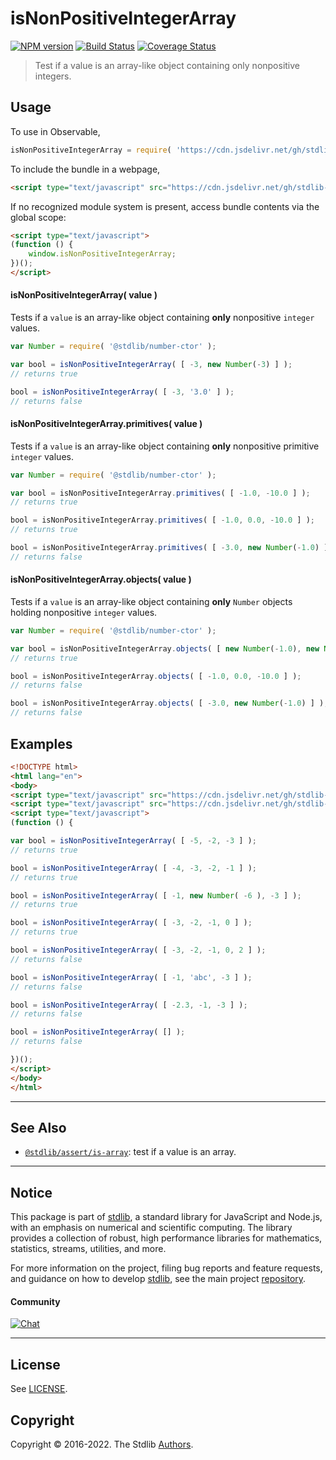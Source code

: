 <!--

@license Apache-2.0

Copyright (c) 2018 The Stdlib Authors.

Licensed under the Apache License, Version 2.0 (the "License");
you may not use this file except in compliance with the License.
You may obtain a copy of the License at

   http://www.apache.org/licenses/LICENSE-2.0

Unless required by applicable law or agreed to in writing, software
distributed under the License is distributed on an "AS IS" BASIS,
WITHOUT WARRANTIES OR CONDITIONS OF ANY KIND, either express or implied.
See the License for the specific language governing permissions and
limitations under the License.

-->

# isNonPositiveIntegerArray

[![NPM version][npm-image]][npm-url] [![Build Status][test-image]][test-url] [![Coverage Status][coverage-image]][coverage-url] <!-- [![dependencies][dependencies-image]][dependencies-url] -->

> Test if a value is an array-like object containing only nonpositive integers.



<section class="usage">

## Usage

To use in Observable,

```javascript
isNonPositiveIntegerArray = require( 'https://cdn.jsdelivr.net/gh/stdlib-js/assert-is-nonpositive-integer-array@umd/bundle.js' )
```

To include the bundle in a webpage,

```html
<script type="text/javascript" src="https://cdn.jsdelivr.net/gh/stdlib-js/assert-is-nonpositive-integer-array@umd/bundle.js"></script>
```

If no recognized module system is present, access bundle contents via the global scope:

```html
<script type="text/javascript">
(function () {
    window.isNonPositiveIntegerArray;
})();
</script>
```

#### isNonPositiveIntegerArray( value )

Tests if a `value` is an array-like object containing **only** nonpositive `integer` values.

<!-- eslint-disable no-new-wrappers -->

```javascript
var Number = require( '@stdlib/number-ctor' );

var bool = isNonPositiveIntegerArray( [ -3, new Number(-3) ] );
// returns true

bool = isNonPositiveIntegerArray( [ -3, '3.0' ] );
// returns false
```

#### isNonPositiveIntegerArray.primitives( value )

Tests if a `value` is an array-like object containing **only** nonpositive primitive `integer` values.

<!-- eslint-disable no-new-wrappers -->

```javascript
var Number = require( '@stdlib/number-ctor' );

var bool = isNonPositiveIntegerArray.primitives( [ -1.0, -10.0 ] );
// returns true

bool = isNonPositiveIntegerArray.primitives( [ -1.0, 0.0, -10.0 ] );
// returns true

bool = isNonPositiveIntegerArray.primitives( [ -3.0, new Number(-1.0) ] );
// returns false
```

#### isNonPositiveIntegerArray.objects( value )

Tests if a `value` is an array-like object containing **only** `Number` objects holding nonpositive `integer` values.

<!-- eslint-disable no-new-wrappers, max-len -->

```javascript
var Number = require( '@stdlib/number-ctor' );

var bool = isNonPositiveIntegerArray.objects( [ new Number(-1.0), new Number(-10.0) ] );
// returns true

bool = isNonPositiveIntegerArray.objects( [ -1.0, 0.0, -10.0 ] );
// returns false

bool = isNonPositiveIntegerArray.objects( [ -3.0, new Number(-1.0) ] );
// returns false
```

</section>

<!-- /.usage -->

<section class="examples">

## Examples

<!-- eslint-disable no-new-wrappers -->

<!-- eslint no-undef: "error" -->

```html
<!DOCTYPE html>
<html lang="en">
<body>
<script type="text/javascript" src="https://cdn.jsdelivr.net/gh/stdlib-js/number-ctor@umd/bundle.js"></script>
<script type="text/javascript" src="https://cdn.jsdelivr.net/gh/stdlib-js/assert-is-nonpositive-integer-array@umd/bundle.js"></script>
<script type="text/javascript">
(function () {

var bool = isNonPositiveIntegerArray( [ -5, -2, -3 ] );
// returns true

bool = isNonPositiveIntegerArray( [ -4, -3, -2, -1 ] );
// returns true

bool = isNonPositiveIntegerArray( [ -1, new Number( -6 ), -3 ] );
// returns true

bool = isNonPositiveIntegerArray( [ -3, -2, -1, 0 ] );
// returns true

bool = isNonPositiveIntegerArray( [ -3, -2, -1, 0, 2 ] );
// returns false

bool = isNonPositiveIntegerArray( [ -1, 'abc', -3 ] );
// returns false

bool = isNonPositiveIntegerArray( [ -2.3, -1, -3 ] );
// returns false

bool = isNonPositiveIntegerArray( [] );
// returns false

})();
</script>
</body>
</html>
```

</section>

<!-- /.examples -->

<!-- Section for related `stdlib` packages. Do not manually edit this section, as it is automatically populated. -->

<section class="related">

* * *

## See Also

-   <span class="package-name">[`@stdlib/assert/is-array`][@stdlib/assert/is-array]</span><span class="delimiter">: </span><span class="description">test if a value is an array.</span>

</section>

<!-- /.related -->

<!-- Section for all links. Make sure to keep an empty line after the `section` element and another before the `/section` close. -->


<section class="main-repo" >

* * *

## Notice

This package is part of [stdlib][stdlib], a standard library for JavaScript and Node.js, with an emphasis on numerical and scientific computing. The library provides a collection of robust, high performance libraries for mathematics, statistics, streams, utilities, and more.

For more information on the project, filing bug reports and feature requests, and guidance on how to develop [stdlib][stdlib], see the main project [repository][stdlib].

#### Community

[![Chat][chat-image]][chat-url]

---

## License

See [LICENSE][stdlib-license].


## Copyright

Copyright &copy; 2016-2022. The Stdlib [Authors][stdlib-authors].

</section>

<!-- /.stdlib -->

<!-- Section for all links. Make sure to keep an empty line after the `section` element and another before the `/section` close. -->

<section class="links">

[npm-image]: http://img.shields.io/npm/v/@stdlib/assert-is-nonpositive-integer-array.svg
[npm-url]: https://npmjs.org/package/@stdlib/assert-is-nonpositive-integer-array

[test-image]: https://github.com/stdlib-js/assert-is-nonpositive-integer-array/actions/workflows/test.yml/badge.svg?branch=main
[test-url]: https://github.com/stdlib-js/assert-is-nonpositive-integer-array/actions/workflows/test.yml?query=branch:main

[coverage-image]: https://img.shields.io/codecov/c/github/stdlib-js/assert-is-nonpositive-integer-array/main.svg
[coverage-url]: https://codecov.io/github/stdlib-js/assert-is-nonpositive-integer-array?branch=main

<!--

[dependencies-image]: https://img.shields.io/david/stdlib-js/assert-is-nonpositive-integer-array.svg
[dependencies-url]: https://david-dm.org/stdlib-js/assert-is-nonpositive-integer-array/main

-->

[chat-image]: https://img.shields.io/gitter/room/stdlib-js/stdlib.svg
[chat-url]: https://gitter.im/stdlib-js/stdlib/

[stdlib]: https://github.com/stdlib-js/stdlib

[stdlib-authors]: https://github.com/stdlib-js/stdlib/graphs/contributors

[umd]: https://github.com/umdjs/umd
[es-module]: https://developer.mozilla.org/en-US/docs/Web/JavaScript/Guide/Modules

[deno-url]: https://github.com/stdlib-js/assert-is-nonpositive-integer-array/tree/deno
[umd-url]: https://github.com/stdlib-js/assert-is-nonpositive-integer-array/tree/umd
[esm-url]: https://github.com/stdlib-js/assert-is-nonpositive-integer-array/tree/esm

[stdlib-license]: https://raw.githubusercontent.com/stdlib-js/assert-is-nonpositive-integer-array/main/LICENSE

<!-- <related-links> -->

[@stdlib/assert/is-array]: https://github.com/stdlib-js/assert-is-array/tree/umd

<!-- </related-links> -->

</section>

<!-- /.links -->
